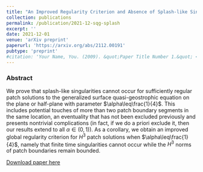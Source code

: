 ```yaml
---
title: "An Improved Regularity Criterion and Absence of Splash-like Singularities for g-SQG Patches"
collection: publications
permalink: /publication/2021-12-sqg-splash
excerpt: ''
date: 2021-12-01
venue: 'arXiv preprint'
paperurl: 'https://arxiv.org/abs/2112.00191'
pubtype: 'preprint'
#citation: 'Your Name, You. (2009). &quot;Paper Title Number 1.&quot; <i>Journal 1</i>. 1(1).'
---
```


### Abstract

We prove that splash-like singularities cannot occur for sufficiently regular patch solutions to the generalized surface quasi-geostrophic equation on the plane or half-plane with parameter $\alpha\leq\frac{1}{4}$. This includes potential touches of more than two patch boundary segments in the same location, an eventuality that has not been excluded previously and presents nontrivial complications (in fact, if we do a priori exclude it, then our results extend to all $\alpha\in(0,1)$). As a corollary, we obtain an improved global regularity criterion for $H^{3}$ patch solutions when $\alpha\leq\frac{1}{4}$, namely that finite time singularities cannot occur while the $H^{3}$ norms of patch boundaries remain bounded.

[Download paper here](https://arxiv.org/abs/2112.00191)
